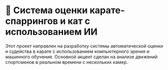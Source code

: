 # 🥋 Система оценки карате-спаррингов и кат с использованием ИИ
Этот проект направлен на разработку системы автоматической оценки и судейства в карате с использованием компьютерного зрения и машинного обучения. Основной акцент сделан на анализе движений спортсменов в реальном времени с нескольких камер.
